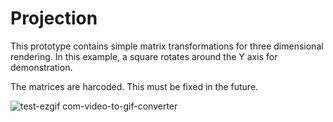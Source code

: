 # Projection
This prototype contains simple matrix transformations for three dimensional rendering.
In this example, a square rotates around the Y axis for demonstration.

The matrices are harcoded. This must be fixed in the future.

![test-ezgif com-video-to-gif-converter](https://github.com/Gustan13/metal-prototypes/assets/29509367/6529a921-b700-4685-89c1-a011232c64dd)
